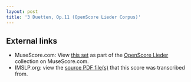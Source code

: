 ```yaml
---
layout: post
title: '3 Duetten, Op.11 (OpenScore Lieder Corpus)'
---
```


## External links

- MuseScore.com: View [this set] as part of the [OpenScore Lieder] collection on MuseScore.com.
- IMSLP.org: view the [source PDF file(s)][IMSLP] that this score was transcribed from.

[IMSLP]: https://imslp.org/wiki/Special:ReverseLookup/618115
[this set]: https://musescore.com/openscore-lieder-corpus/sets/5103000
[OpenScore Lieder]: https://musescore.com/openscore-lieder-corpus
